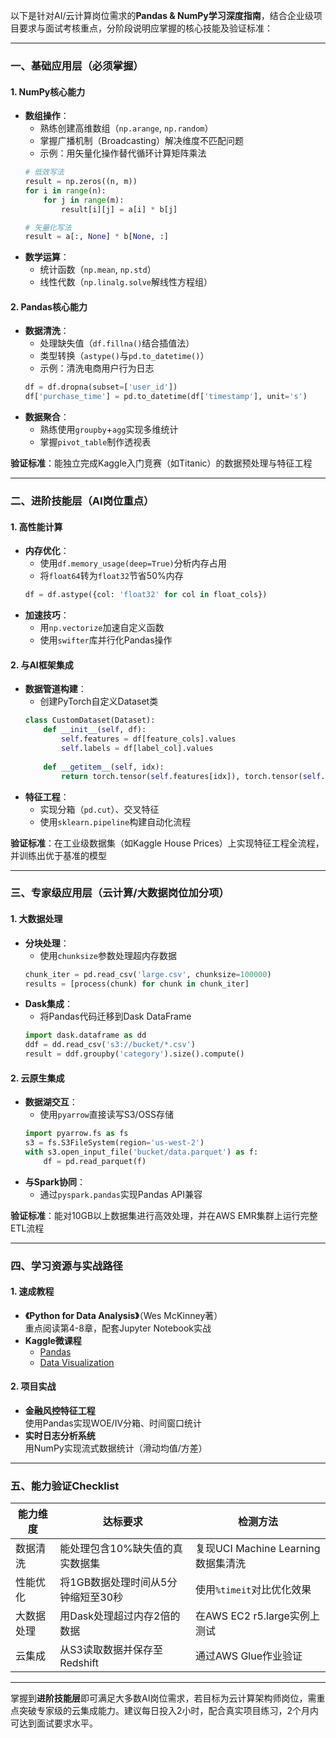 以下是针对AI/云计算岗位需求的**Pandas & NumPy学习深度指南**，结合企业级项目要求与面试考核重点，分阶段说明应掌握的核心技能及验证标准：

---

### **一、基础应用层（必须掌握）**
#### **1. NumPy核心能力**
- **数组操作**：
  - 熟练创建高维数组（`np.arange`, `np.random`）
  - 掌握广播机制（Broadcasting）解决维度不匹配问题
  - 示例：用矢量化操作替代循环计算矩阵乘法
  ```python
  # 低效写法
  result = np.zeros((n, m))
  for i in range(n):
      for j in range(m):
          result[i][j] = a[i] * b[j]
  
  # 矢量化写法
  result = a[:, None] * b[None, :]
  ```
- **数学运算**：
  - 统计函数（`np.mean`, `np.std`）
  - 线性代数（`np.linalg.solve`解线性方程组）

#### **2. Pandas核心能力**
- **数据清洗**：
  - 处理缺失值（`df.fillna()`结合插值法）
  - 类型转换（`astype()`与`pd.to_datetime()`）
  - 示例：清洗电商用户行为日志
  ```python
  df = df.dropna(subset=['user_id'])
  df['purchase_time'] = pd.to_datetime(df['timestamp'], unit='s')
  ```
- **数据聚合**：
  - 熟练使用`groupby`+`agg`实现多维统计
  - 掌握`pivot_table`制作透视表

**验证标准**：能独立完成Kaggle入门竞赛（如Titanic）的数据预处理与特征工程

---

### **二、进阶技能层（AI岗位重点）**
#### **1. 高性能计算**
- **内存优化**：
  - 使用`df.memory_usage(deep=True)`分析内存占用
  - 将`float64`转为`float32`节省50%内存
  ```python
  df = df.astype({col: 'float32' for col in float_cols})
  ```
- **加速技巧**：
  - 用`np.vectorize`加速自定义函数
  - 使用`swifter`库并行化Pandas操作

#### **2. 与AI框架集成**
- **数据管道构建**：
  - 创建PyTorch自定义Dataset类
  ```python
  class CustomDataset(Dataset):
      def __init__(self, df):
          self.features = df[feature_cols].values
          self.labels = df[label_col].values
      
      def __getitem__(self, idx):
          return torch.tensor(self.features[idx]), torch.tensor(self.labels[idx])
  ```
- **特征工程**：
  - 实现分箱（`pd.cut`）、交叉特征
  - 使用`sklearn.pipeline`构建自动化流程

**验证标准**：在工业级数据集（如Kaggle House Prices）上实现特征工程全流程，并训练出优于基准的模型

---

### **三、专家级应用层（云计算/大数据岗位加分项）**
#### **1. 大数据处理**
- **分块处理**：
  - 使用`chunksize`参数处理超内存数据
  ```python
  chunk_iter = pd.read_csv('large.csv', chunksize=100000)
  results = [process(chunk) for chunk in chunk_iter]
  ```
- **Dask集成**：
  - 将Pandas代码迁移到Dask DataFrame
  ```python
  import dask.dataframe as dd
  ddf = dd.read_csv('s3://bucket/*.csv')
  result = ddf.groupby('category').size().compute()
  ```

#### **2. 云原生集成**
- **数据湖交互**：
  - 使用`pyarrow`直接读写S3/OSS存储
  ```python
  import pyarrow.fs as fs
  s3 = fs.S3FileSystem(region='us-west-2')
  with s3.open_input_file('bucket/data.parquet') as f:
      df = pd.read_parquet(f)
  ```
- **与Spark协同**：
  - 通过`pyspark.pandas`实现Pandas API兼容

**验证标准**：能对10GB以上数据集进行高效处理，并在AWS EMR集群上运行完整ETL流程

---

### **四、学习资源与实战路径**
#### **1. 速成教程**
- **《Python for Data Analysis》**（Wes McKinney著）  
  重点阅读第4-8章，配套Jupyter Notebook实战
- **Kaggle微课程**  
  - [Pandas](https://www.kaggle.com/learn/pandas)  
  - [Data Visualization](https://www.kaggle.com/learn/data-visualization)

#### **2. 项目实战**
- **金融风控特征工程**  
  使用Pandas实现WOE/IV分箱、时间窗口统计
- **实时日志分析系统**  
  用NumPy实现流式数据统计（滑动均值/方差）

---

### **五、能力验证Checklist**
| 能力维度       | 达标要求                          | 检测方法                     |
|----------------|---------------------------------|----------------------------|
| 数据清洗       | 能处理包含10%缺失值的真实数据集    | 复现UCI Machine Learning数据集清洗 |
| 性能优化       | 将1GB数据处理时间从5分钟缩短至30秒 | 使用`%timeit`对比优化效果     |
| 大数据处理     | 用Dask处理超过内存2倍的数据        | 在AWS EC2 r5.large实例上测试 |
| 云集成         | 从S3读取数据并保存至Redshift      | 通过AWS Glue作业验证         |

---

掌握到**进阶技能层**即可满足大多数AI岗位需求，若目标为云计算架构师岗位，需重点突破专家级的云集成能力。建议每日投入2小时，配合真实项目练习，2个月内可达到面试要求水平。